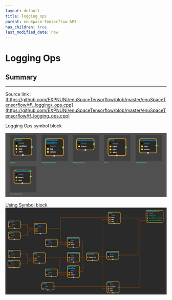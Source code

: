 ```yaml
--- 
layout: default 
title: logging_ops 
parent: enuSpace-Tensorflow API 
has_children: true 
last_modified_date: now 
--- 
```


# Logging Ops

## Summary

---

Source link : [https://github.com/EXPNUNI/enuSpaceTensorflow/blob/master/enuSpaceTensorflow/tf\_logging\_ops.cpp](https://github.com/EXPNUNI/enuSpaceTensorflow/blob/master/enuSpaceTensorflow/tf_logging_ops.cpp)

Logging Ops symbol block

![](./assets/tf_logging_ops_symbols.png)

Using Symbol block![](./assets/logging_ops/loggpin_ops_main.png)

